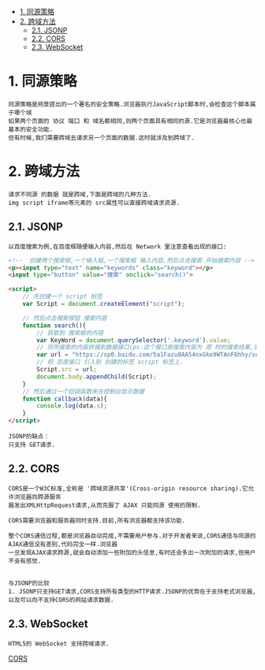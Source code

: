 <!-- TOC -->

- [1. 同源策略](#1-同源策略)
- [2. 跨域方法](#2-跨域方法)
    - [2.1. JSONP](#21-jsonp)
    - [2.2. CORS](#22-cors)
    - [2.3. WebSocket](#23-websocket)

<!-- /TOC -->

# 1. 同源策略
    
    同源策略是网景提出的一个著名的安全策略.浏览器执行JavaScript脚本时,会检查这个脚本属于哪个域
    如果两个页面的 协议 端口 和 域名都相同,则两个页面具有相同的源.它是浏览器最核心也最基本的安全功能.
    但有时候,我们需要跨域去请求另一个页面的数据.这时就涉及到跨域了.

# 2. 跨域方法

    请求不同源 的数据 就是跨域,下面是跨域的几种方法.
    img script iframe等元素的 src属性可以直接跨域请求资源.
    
## 2.1. JSONP

    以百度搜索为例,在百度框随便输入内容,然后在 Network 里注意查看出现的接口:
    
```html
<!--  创建两个搜索框,一个输入框,一个搜索框 输入内容,然后点击搜索 开始搜索内容 -->
<p><input type="text" name="keywords" class="keyword"></p>
<input type="button" value="搜索" onclick="search()">

<script>
    // 先创建一个 script 标签
    var Script = document.createElement("script");

    // 然后点击搜索按钮 搜索内容
    function search(){
        // 获取到 搜索框的内容
        var KeyWord = document.querySelector('.keyword').value;
        // 将所搜索的内容拼接到数据接口(ps:这个接口是搜索内容为 周 时的搜索结果,实现不了我们想要的效果,即搜索什么就显示什么内容)
        var url = "https://sp0.baidu.com/5a1Fazu8AA54nxGko9WTAnF6hhy/su?wd=%E5%91%A8&json=1&p=3&sid=1444_21119_18560_17001_20929&req=2&csor=1&pwd=KeyWord"+"&cb=callback";
        // 把 百度接口 引入到 创建的标签 script 标签上.
        Script.src = url;
        document.body.appendChild(Script);
    }
    // 然后通过一个回调函数来在控制台显示数据
    function callback(data){
        console.log(data.s);
    }
</script>
```
    JSONP的缺点：
    只支持 GET请求.

## 2.2. CORS

    CORS是一个W3C标准,全称是 '跨域资源共享'(Cross-origin resource sharing).它允许浏览器向跨源服务
    器发出XMLHttpRequest请求,从而克服了 AJAX 只能同源 使用的限制.
    
    CORS需要浏览器和服务器同时支持.目前,所有浏览器都支持该功能.

    整个CORS通信过程,都是浏览器自动完成,不需要用户参与.对于开发者来说,CORS通信与同源的AJAX通信没有差别,代码完全一样.浏览器
    一旦发现AJAX请求跨源,就会自动添加一些附加的头信息,有时还会多出一次附加的请求,但用户不会有感觉.


    与JSONP的比较
    1. JSONP只支持GET请求,CORS支持所有类型的HTTP请求.JSONP的优势在于支持老式浏览器,以及可以向不支持CORS的网站请求数据.

## 2.3. WebSocket

    HTML5的 WebSocket 支持跨域请求.

    

[CORS](http://www.ruanyifeng.com/blog/2016/04/cors.html)